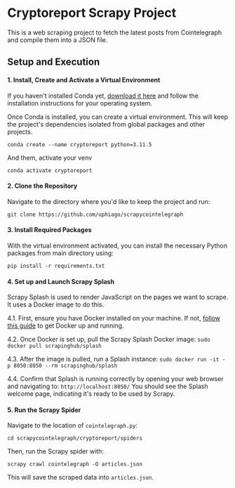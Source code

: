 # Cryptoreport Scrapy Project
This is a web scraping project to fetch the latest posts from Cointelegraph and compile them into a JSON file.


## Setup and Execution

#### 1. Install, Create and Activate a Virtual Environment

If you haven't installed Conda yet, [download it here](https://docs.conda.io/projects/conda/en/latest/user-guide/install/index.html) and follow the installation instructions for your operating system.

Once Conda is installed, you can create a virtual environment. This will keep the project's dependencies isolated from global packages and other projects.

`conda create --name cryptoreport python=3.11.5`

And them, activate your venv

`conda activate cryptoreport` 

#### 2. Clone the Repository
Navigate to the directory where you'd like to keep the project and run:

`git clone https://github.com/uphiago/scrapycointelegraph`
 

#### 3. Install Required Packages
With the virtual environment activated, you can install the necessary Python packages from main directory using:

`pip install -r requirements.txt` 

#### 4. Set up and Launch Scrapy Splash
Scrapy Splash is used to render JavaScript on the pages we want to scrape. It uses a Docker image to do this.

4.1. First, ensure you have Docker installed on your machine. If not, [follow this guide](https://docs.docker.com/get-docker/) to get Docker up and running.

4.2. Once Docker is set up, pull the Scrapy Splash Docker image:
`sudo docker pull scrapinghub/splash`

4.3. After the image is pulled, run a Splash instance:
`sudo docker run -it -p 8050:8050 --rm scrapinghub/splash`

4.4. Confirm that Splash is running correctly by opening your web browser and navigating to:
`http://localhost:8050/`
You should see the Splash welcome page, indicating it's ready to be used by Scrapy.

#### 5. Run the Scrapy Spider

Navigate to the location of `cointelegraph.py`:

`cd scrapycointelegraph/cryptoreport/spiders` 

Then, run the Scrapy spider with:

`scrapy crawl cointelegraph -O articles.json` 

This will save the scraped data into `articles.json`.
